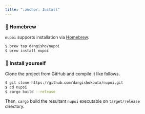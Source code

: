 ```yaml
---
title: ":anchor: Install"
---
```


### :beer: Homebrew

`nupoi` supports installation via [Homebrew](https://brew.sh/).

```sh
$ brew tap dangisho/nupoi
$ brew install nupoi
```

### :muscle: Install yourself

Clone the project from GitHub and compile it like follows.

```sh
$ git clone https://github.com/dangishokouta/nupoi.git
$ cd nupoi
$ cargo build --release
```

Then, `cargo` build the resultant `nupoi` executable on `target/release` directory.
